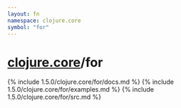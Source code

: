 ```yaml
---
layout: fn
namespace: clojure.core
symbol: "for"
---
```


# [clojure.core](../)/for

{% include 1.5.0/clojure.core/for/docs.md %}
{% include 1.5.0/clojure.core/for/examples.md %}
{% include 1.5.0/clojure.core/for/src.md %}

